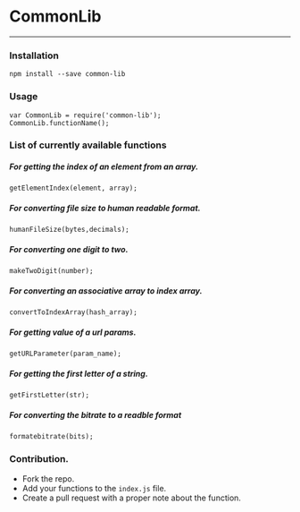 # CommonLib 
------
### Installation
```
npm install --save common-lib
```
### Usage
```
var CommonLib = require('common-lib');
CommonLib.functionName();
```
### List of currently available functions
##### For getting the index of an element from an array.
`getElementIndex(element, array);`
##### For converting file size to human readable format.
`humanFileSize(bytes,decimals);`
##### For converting one digit to two.
`makeTwoDigit(number);`
##### For converting an associative array to index array.
`convertToIndexArray(hash_array);`
##### For getting value of a url params.
`getURLParameter(param_name);`
##### For getting the first letter of a string.
`getFirstLetter(str);`
##### For converting the bitrate to a readble format
`formatebitrate(bits);`

### Contribution.
* Fork the repo.
* Add your functions to the `index.js` file.
* Create a pull request with a proper note about the function.

